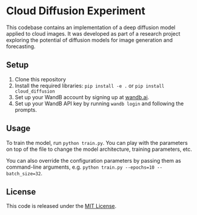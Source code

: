 # Cloud Diffusion Experiment

This codebase contains an implementation of a deep diffusion model applied to cloud images. It was developed as part of a research project exploring the potential of diffusion models
for image generation and forecasting.

## Setup

1. Clone this repository
2. Install the required libraries: `pip install -e .` or `pip install cloud_diffusion`
3. Set up your WandB account by signing up at [wandb.ai](https://wandb.ai/site).
4. Set up your WandB API key by running `wandb login` and following the prompts.

## Usage

To train the model, run `python train.py`. You can play with the parameters on top of the file to change the model architecture, training parameters, etc.

You can also override the configuration parameters by passing them as command-line arguments, e.g.
`python train.py --epochs=10 --batch_size=32`.

## License

This code is released under the [MIT License](LICENSE).